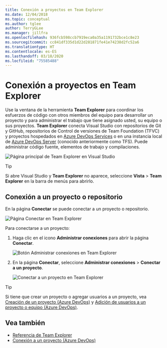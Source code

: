 ```yaml
---
title: Conexión a proyectos en Team Explorer
ms.date: 12/04/2018
ms.topic: conceptual
ms.author: tglee
author: TerryGLee
ms.manager: jillfra
ms.openlocfilehash: 936fcb598ccb7919eca0a35a1191732bce1c8e23
ms.sourcegitcommit: cc841df335d1d22d281871fe41e74238d2fc52a6
ms.translationtype: HT
ms.contentlocale: es-ES
ms.lasthandoff: 03/18/2020
ms.locfileid: "75585488"
---
```

# <a name="connect-to-projects-in-team-explorer"></a>Conexión a proyectos en Team Explorer

Use la ventana de la herramienta **Team Explorer** para coordinar los esfuerzos de código con otros miembros del equipo para desarrollar un proyecto y para administrar el trabajo que tiene asignado usted, su equipo o sus proyectos. **Team Explorer** conecta Visual Studio con repositorios de Git y GitHub, repositorios de Control de versiones de Team Foundation (TFVC) y proyectos hospedados en [Azure DevOps Services](/azure/devops/user-guide/what-is-azure-devops-services) o en una instancia local de [Azure DevOps Server](/azure/devops/index-all) (conocido anteriormente como TFS). Puede administrar código fuente, elementos de trabajo y compilaciones.

![Página principal de Team Explorer en Visual Studio](media/team-explorer/team-explorer.png)

> [!TIP]
> Si abre Visual Studio y **Team Explorer** no aparece, seleccione **Vista** > **Team Explorer** en la barra de menús para abrirlo.

## <a name="connect-to-a-project-or-repository"></a>Conexión a un proyecto o repositorio

En la página **Conectar** se puede conectar a un proyecto o repositorio.

![Página Conectar en Team Explorer](media/team-explorer/connect.png)

Para conectarse a un proyecto:

1. Haga clic en el icono **Administrar conexiones** para abrir la página **Conectar**.

   ![Botón Administrar conexiones en Team Explorer](media/team-explorer/manage-connections.png)

1. En la página **Conectar**, seleccione **Administrar conexiones** > **Conectar a un proyecto**.

   ![Conectar a un proyecto en Team Explorer](media/team-explorer/connect-project.png)

> [!TIP]
> Si tiene que crear un proyecto o agregar usuarios a un proyecto, vea [Creación de un proyecto (Azure DevOps)](/azure/devops/organizations/projects/create-project) y [Adición de usuarios a un proyecto o equipo (Azure DevOps)](/azure/devops/organizations/security/add-users-team-project).

## <a name="see-also"></a>Vea también

- [Referencia de Team Explorer](reference/team-explorer-reference.md)
- [Conexión a un proyecto (Azure DevOps)](/azure/devops/organizations/projects/connect-to-projects)
